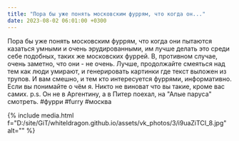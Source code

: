 ```yaml
---
title: "Пора бы уже понять московским фуррям, что когда он..."
date: 2023-08-02 06:01:00 +0300
---
```


Пора бы уже понять московским фуррям, что когда они пытаются казаться умными и очень эрудированными, им лучше делать это среди себе подобных, таких же московских фуррей. В, противном случае, очень заметно, что они - не очень.
Лучше, продолжайте смеяться над тем как люди умирают, и генерировать картинки где текст выложен из трупов. И вам смешно, и тем кто интересуется фуррями, информативно. Если вы понимайте о чём я. Никто не виноват что вы такие, кроме вас самих.
p.s. Он не в Аргентину, а в Питер поехал, на "Алые паруса" смотреть.
#фурри #furry #москва

{% include media.html f="D:/site/GiT/whiteldragon.github.io/assets/vk_photos/3/i9uaZiTCI_8.jpg" alt="" %}
